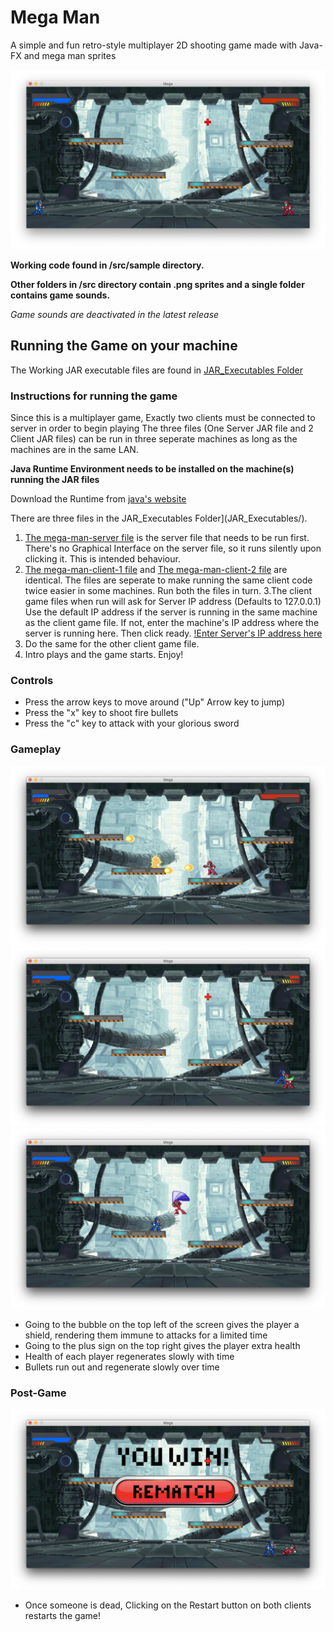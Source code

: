 # Mega Man
A simple and fun retro-style multiplayer 2D shooting game made with Java-FX and mega man sprites

![Game Start](Images/begin.png)


**Working code found in /src/sample directory.**

**Other folders in /src directory contain .png sprites and a single folder contains game sounds.** 

*Game sounds are deactivated in the latest release*

## Running the Game on your machine
The Working JAR executable files are found in [JAR_Executables Folder](JAR_Executables/)

### Instructions for running the game
Since this is a multiplayer game, Exactly two clients must be connected to server in order to begin playing
The three files (One Server JAR file and 2 Client JAR files) can be run in three seperate machines as long as the machines are in the same LAN. 

**Java Runtime Environment needs to be installed on the machine(s) running the JAR files**

Download the Runtime from [java's website](https://www.java.com/en/download/)

There are three files in the JAR_Executables Folder](JAR_Executables/). 

1. [The mega-man-server file](JAR_Executables/mega-man-server.jar) is the server file that needs to be run first. There's no Graphical Interface on the server file, so it runs silently upon clicking it. This is intended behaviour.
2. [The mega-man-client-1 file](JAR_Executables/mega-man-client-1.jar) and [The mega-man-client-2 file](JAR_Executables/mega-man-client-2.jar) are identical. The files are seperate to make running the same client code twice easier in some machines. 
Run both the files in turn.
3.The client game files when run will ask for Server IP address (Defaults to 127.0.0.1) Use the default IP address if the server is running in the same machine as the client game file. If not, enter the machine's IP address where the server is running here. Then click ready.
[!Enter Server's IP address here](Images/ip_address.png)
4. Do the same for the other client game file. 
5. Intro plays and the game starts. Enjoy!

### Controls
* Press the arrow keys to move around ("Up" Arrow key to jump)
* Press the "x" key to shoot fire bullets
* Press the "c" key to attack with your glorious sword

### Gameplay
![Shooting](Images/red_shoot.png)
![Sword Strike](Images/blue_slash.png)
![Jumping](Images/red_jump_slash.png)

* Going to the bubble on the top left of the screen gives the player a shield, rendering them immune to attacks for a limited time
* Going to the plus sign on the top right gives the player extra health
* Health of each player regenerates slowly with time
* Bullets run out and regenerate slowly over time


### Post-Game
![Dead](Images/dead.png)
* Once someone is dead, Clicking on the Restart button on both clients restarts the game!



